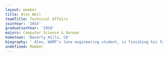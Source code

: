 ```yaml
---
layout: member
title: Alex Weil
teamTitle: Technical Affairs
joinYear: '2014'
graduationYear: '2018'
majors: Computer Science & German
hometown: 'Beverly Hills, CA'
biography: ' Alex, WUMT’s lone engineering student, is finishing his fourth year on the team. Both a senior and a grad student, he’s also the person responsible for WUMT’s new website - the very website you''re visiting. In a trial, you’ll generally find him closing for the defense, but he’s played almost every role there is at some point or another. His true passion, however, is finding obscure sections of the Midlands Rules of Evidence; he dreams of one day making an objection under Rule 1101. Outside of court, he enjoys airplanes, puzzles, and the German language – his favorite word is “verschnörkeln”.'
undefined: Member
---
```


